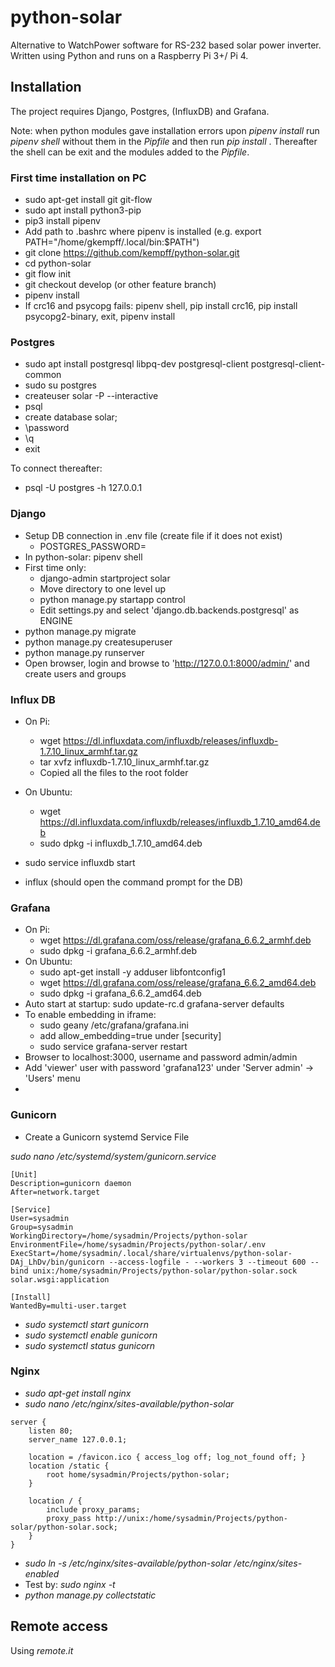 # python-solar

Alternative to WatchPower software for RS-232 based solar power inverter. Written using Python and runs on a Raspberry Pi 3+/ Pi 4.

## Installation

The project requires Django, Postgres, (InfluxDB) and Grafana.

Note: when python modules gave installation errors upon _pipenv install_ run _pipenv shell_ without them in the _Pipfile_ and then run _pip install <modulename>_. Thereafter the shell can be exit and the modules added to the _Pipfile_.

### First time installation on PC

* sudo apt-get install git git-flow
* sudo apt install python3-pip
* pip3 install pipenv
* Add path to .bashrc where pipenv is installed (e.g. export PATH="/home/gkempff/.local/bin:$PATH")
* git clone https://github.com/kempff/python-solar.git
* cd python-solar
* git flow init
* git checkout develop (or other feature branch)
* pipenv install
* If crc16 and psycopg fails: pipenv shell, pip install crc16, pip install psycopg2-binary, exit, pipenv install

### Postgres

* sudo apt install postgresql libpq-dev postgresql-client postgresql-client-common 
* sudo su postgres
* createuser solar -P --interactive
* psql
* create database solar;
* \password <enter new postgres password>
* \q 
* exit

To connect thereafter:
* psql -U postgres -h 127.0.0.1

### Django

* Setup DB connection in .env file (create file if it does not exist)
    * POSTGRES_PASSWORD=<postgres password>
* In python-solar: pipenv shell
* First time only:
    * django-admin startproject solar
    * Move directory to one level up
    * python manage.py startapp control
    * Edit settings.py and select 'django.db.backends.postgresql' as ENGINE
* python manage.py migrate
* python manage.py createsuperuser
* python manage.py runserver
* Open browser, login and browse to 'http://127.0.0.1:8000/admin/' and create users and groups

### Influx DB

* On Pi: 
    * wget https://dl.influxdata.com/influxdb/releases/influxdb-1.7.10_linux_armhf.tar.gz
    * tar xvfz influxdb-1.7.10_linux_armhf.tar.gz
    * Copied all the files to the root folder
* On Ubuntu: 
    * wget https://dl.influxdata.com/influxdb/releases/influxdb_1.7.10_amd64.deb
    * sudo dpkg -i influxdb_1.7.10_amd64.deb

* sudo service influxdb start
* influx (should open the command prompt for the DB)

### Grafana

* On Pi:
    * wget https://dl.grafana.com/oss/release/grafana_6.6.2_armhf.deb
    * sudo dpkg -i grafana_6.6.2_armhf.deb 
* On Ubuntu:
    * sudo apt-get install -y adduser libfontconfig1
    * wget https://dl.grafana.com/oss/release/grafana_6.6.2_amd64.deb
    * sudo dpkg -i grafana_6.6.2_amd64.deb    
* Auto start at startup: sudo update-rc.d grafana-server defaults
* To enable embedding in iframe:
    * sudo geany /etc/grafana/grafana.ini
    * add allow_embedding=true under [security]
    * sudo service grafana-server restart
* Browser to localhost:3000, username and password admin/admin
* Add 'viewer' user with password 'grafana123' under 'Server admin' -> 'Users' menu
* 

### Gunicorn

* Create a Gunicorn systemd Service File

_sudo nano /etc/systemd/system/gunicorn.service_

```
[Unit]
Description=gunicorn daemon
After=network.target

[Service]
User=sysadmin
Group=sysadmin
WorkingDirectory=/home/sysadmin/Projects/python-solar
EnvironmentFile=/home/sysadmin/Projects/python-solar/.env
ExecStart=/home/sysadmin/.local/share/virtualenvs/python-solar-DAj_LhDv/bin/gunicorn --access-logfile - --workers 3 --timeout 600 --bind unix:/home/sysadmin/Projects/python-solar/python-solar.sock solar.wsgi:application

[Install]
WantedBy=multi-user.target

```

* _sudo systemctl start gunicorn_
* _sudo systemctl enable gunicorn_
* _sudo systemctl status gunicorn_

### Nginx

* _sudo apt-get install nginx_
* _sudo nano /etc/nginx/sites-available/python-solar_

```
server {
    listen 80;
    server_name 127.0.0.1;

    location = /favicon.ico { access_log off; log_not_found off; }
    location /static {
        root home/sysadmin/Projects/python-solar;
    }

    location / {
        include proxy_params;
        proxy_pass http://unix:/home/sysadmin/Projects/python-solar/python-solar.sock;
    }
}
```

* _sudo ln -s /etc/nginx/sites-available/python-solar /etc/nginx/sites-enabled_
* Test by: _sudo nginx -t_
* _python manage.py collectstatic_


## Remote access

Using _remote.it_

